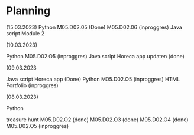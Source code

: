 # Planning

(15.03.2023)
Python
	M05.D02.05 (Done)
	M05.D02.06 (inproggres)
Java script
	Module 2

(10.03.2023)

Python
	M05.D02.O5 (inproggres)
Java script
	Horeca app updaten (done)

(09.03.2023

Java script
	Horeca app (Done)
Python
	M05.D02.O5 (inproggres)
HTML
	Portfolio (inproggres)

(08.03.2023)

Python

treasure hunt
	M05.D02.O2 (done)
	M05.D02.O3 (done)
	M05.D02.O4 (done)
	M05.D02.O5 (inproggres)




